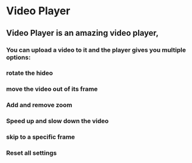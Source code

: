 # Video Player
## Video Player is an amazing video player,
### You can upload a video to it and the player gives you multiple options:
### rotate the hideo
### move the video out of its frame
### Add and remove zoom
### Speed up and slow down the video
### skip to a specific frame
### Reset all settings
